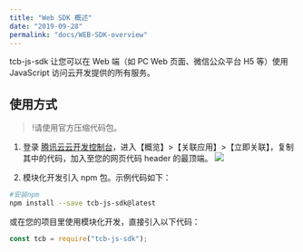 ```yaml
---
title: "Web SDK 概述"
date: "2019-09-28"
permalink: "docs/WEB-SDK-overview"
---
```


tcb-js-sdk 让您可以在 Web 端（如 PC Web 页面、微信公众平台 H5 等）使用 JavaScript 访问云开发提供的所有服务。

## 使用方式

> !请使用官方压缩代码包。

1. 登录 [腾讯云云开发控制台](https://console.cloud.tencent.com/tcb/overview)，进入【概览】>【关联应用】>【立即关联】，复制其中的代码，加入至您的网页代码 header 的最顶端。
   ![](https://main.qcloudimg.com/raw/bea180a555856b7d0609fef397178b05.png)

2. 模块化开发引入 npm 包。示例代码如下：

```bash
#安装npm
npm install --save tcb-js-sdk@latest
```

或在您的项目里使用模块化开发，直接引入以下代码：

```js
const tcb = require("tcb-js-sdk");
```
